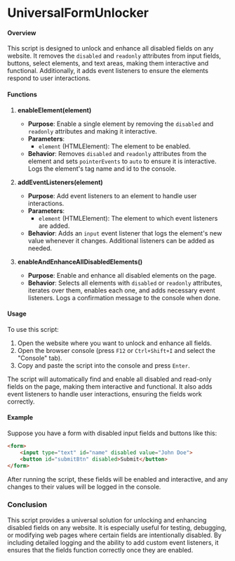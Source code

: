 # UniversalFormUnlocker
#### Overview

This script is designed to unlock and enhance all disabled fields on any website. It removes the `disabled` and `readonly` attributes from input fields, buttons, select elements, and text areas, making them interactive and functional. Additionally, it adds event listeners to ensure the elements respond to user interactions.

#### Functions

1. **enableElement(element)**
   - **Purpose**: Enable a single element by removing the `disabled` and `readonly` attributes and making it interactive.
   - **Parameters**:
     - `element` (HTMLElement): The element to be enabled.
   - **Behavior**: Removes `disabled` and `readonly` attributes from the element and sets `pointerEvents` to `auto` to ensure it is interactive. Logs the element's tag name and id to the console.

2. **addEventListeners(element)**
   - **Purpose**: Add event listeners to an element to handle user interactions.
   - **Parameters**:
     - `element` (HTMLElement): The element to which event listeners are added.
   - **Behavior**: Adds an `input` event listener that logs the element's new value whenever it changes. Additional listeners can be added as needed.

3. **enableAndEnhanceAllDisabledElements()**
   - **Purpose**: Enable and enhance all disabled elements on the page.
   - **Behavior**: Selects all elements with `disabled` or `readonly` attributes, iterates over them, enables each one, and adds necessary event listeners. Logs a confirmation message to the console when done.

#### Usage

To use this script:

1. Open the website where you want to unlock and enhance all fields.
2. Open the browser console (press `F12` or `Ctrl+Shift+I` and select the "Console" tab).
3. Copy and paste the script into the console and press `Enter`.

The script will automatically find and enable all disabled and read-only fields on the page, making them interactive and functional. It also adds event listeners to handle user interactions, ensuring the fields work correctly.

#### Example

Suppose you have a form with disabled input fields and buttons like this:

```html
<form>
    <input type="text" id="name" disabled value="John Doe">
    <button id="submitBtn" disabled>Submit</button>
</form>
```

After running the script, these fields will be enabled and interactive, and any changes to their values will be logged in the console.

### Conclusion

This script provides a universal solution for unlocking and enhancing disabled fields on any website. It is especially useful for testing, debugging, or modifying web pages where certain fields are intentionally disabled. By including detailed logging and the ability to add custom event listeners, it ensures that the fields function correctly once they are enabled.
